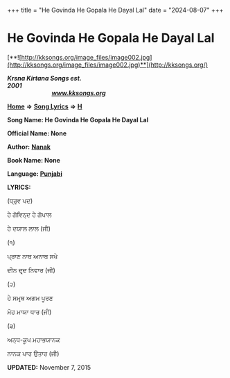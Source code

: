 +++
title = "He Govinda He Gopala He Dayal Lal"
date = "2024-08-07"
+++

# He Govinda He Gopala He Dayal Lal
[**![http://kksongs.org/image_files/image002.jpg](http://kksongs.org/image_files/image002.jpg)**](http://kksongs.org/)

**_Krsna Kirtana Songs est. 2001_**                                                                                                                                                 **_www.kksongs.org_**

[**Home**](http://kksongs.org/) **⇒** [**Song Lyrics**](http://kksongs.org/lyrics.html) **⇒** [**H**](http://kksongs.org/songs/song_h.html)

**Song Name: He Govinda He Gopala He Dayal Lal**

**Official Name: None**

**Author:** [**Nanak**](http://kksongs.org/authors/list/nanak.html)

**Book Name: None**

**Language: [Punjabi](http://kksongs.org/language/list/punjabi.html)**



**LYRICS:**

(ਧ੍ਰੁਵ ਪਦ)

ਹੇ ਗੋਵਿਨ੍ਦ ਹੇ ਗੋਪਾਲ

ਹੇ ਦਯਾਲ ਲਾਲ (ਜੀ)

(੧)

ਪ੍ਰਾਣ ਨਾਥ ਅਨਾਥ ਸਖੇ

ਦੀਨ ਦਰ੍ਦ ਨਿਵਾਰ (ਜੀ)

(੨)

ਹੇ ਸਮਰ੍ਥ ਅਗਮ ਪੂਰਣ

ਮੋਹ ਮਾਯਾ ਧਾਰ (ਜੀ)

(੩)

ਅਨ੍ਧ\-ਕੂਪ ਮਹਾਭਯਾਨਕ

ਨਾਨਕ ਪਾਰ ਉਤਾਰ (ਜੀ)

**UPDATED:** November 7, 2015